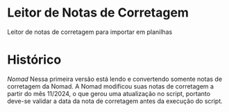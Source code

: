 # Leitor de Notas de Corretagem
Leitor de notas de corretagem para importar em planilhas

# Histórico
_Nomad_
Nessa primeira versão está lendo e convertendo somente notas de corretagem da Nomad.
A Nomad modificou suas notas de corretagem a partir do mês 11/2024, o que gerou uma atualização no script, portanto deve-se validar a data da nota de corretagem antes da execução do script.

